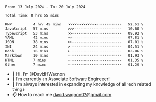 <!--START_SECTION:waka-->

```txt
From: 13 July 2024 - To: 20 July 2024

Total Time: 8 hrs 55 mins

PHP          4 hrs 45 mins   >>>>>>>>>>>>>------------   52.51 %
JavaScript   57 mins         >>>----------------------   10.60 %
TypeScript   53 mins         >>-----------------------   09.92 %
YAML         42 mins         >>-----------------------   07.81 %
JSON         38 mins         >>-----------------------   07.01 %
INI          24 mins         >------------------------   04.51 %
Bash         16 mins         >------------------------   03.06 %
Markdown     10 mins         -------------------------   01.93 %
HTML         7 mins          -------------------------   01.35 %
Other        7 mins          -------------------------   01.30 %
```

<!--END_SECTION:waka-->

- 👋 Hi, I’m @DavidHWagnon
- 👀 I’m currently an Associate Software Engineeer!
- 🌱 I’m always interested in expanding my knowledge of all tech related things
- 📫 How to reach me david.wagnon02@gmail.com

<!---
DavidHWagnon/DavidHWagnon is a ✨ special ✨ repository because its `README.md` (this file) appears on your GitHub profile.
You can click the Preview link to take a look at your changes.
--->
